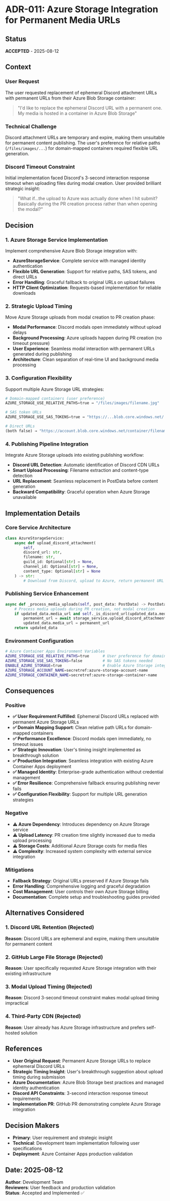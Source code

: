 # ADR-011: Azure Storage Integration for Permanent Media URLs

## Status
**ACCEPTED** - 2025-08-12

## Context

### User Request
The user requested replacement of ephemeral Discord attachment URLs with permanent URLs from their Azure Blob Storage container: 
> "I'd like to replace the ephemeral Discord URL with a permanent one. My media is hosted in a container in Azure Blob Storage"

### Technical Challenge
Discord attachment URLs are temporary and expire, making them unsuitable for permanent content publishing. The user's preference for relative paths (`/files/images/...`) for domain-mapped containers required flexible URL generation.

### Discord Timeout Constraint
Initial implementation faced Discord's 3-second interaction response timeout when uploading files during modal creation. User provided brilliant strategic insight:
> "What if...the upload to Azure was actually done when I hit submit? Basically during the PR creation process rather than when opening the modal?"

## Decision

### 1. Azure Storage Service Implementation
Implement comprehensive Azure Blob Storage integration with:
- **AzureStorageService**: Complete service with managed identity authentication
- **Flexible URL Generation**: Support for relative paths, SAS tokens, and direct URLs
- **Error Handling**: Graceful fallback to original URLs on upload failures
- **HTTP Client Optimization**: Requests-based implementation for reliable downloads

### 2. Strategic Upload Timing
Move Azure Storage uploads from modal creation to PR creation phase:
- **Modal Performance**: Discord modals open immediately without upload delays
- **Background Processing**: Azure uploads happen during PR creation (no timeout pressure)
- **User Experience**: Seamless modal interaction with permanent URLs generated during publishing
- **Architecture**: Clean separation of real-time UI and background media processing

### 3. Configuration Flexibility
Support multiple Azure Storage URL strategies:
```python
# Domain-mapped containers (user preference)
AZURE_STORAGE_USE_RELATIVE_PATHS=true → "/files/images/filename.jpg"

# SAS token URLs  
AZURE_STORAGE_USE_SAS_TOKENS=true → "https://...blob.core.windows.net/...?sas_token"

# Direct URLs
(both false) → "https://account.blob.core.windows.net/container/filename.jpg"
```

### 4. Publishing Pipeline Integration
Integrate Azure Storage uploads into existing publishing workflow:
- **Discord URL Detection**: Automatic identification of Discord CDN URLs
- **Smart Upload Processing**: Filename extraction and content-type detection
- **URL Replacement**: Seamless replacement in PostData before content generation
- **Backward Compatibility**: Graceful operation when Azure Storage unavailable

## Implementation Details

### Core Service Architecture
```python
class AzureStorageService:
    async def upload_discord_attachment(
        self, 
        discord_url: str, 
        filename: str,
        guild_id: Optional[str] = None,
        channel_id: Optional[str] = None,
        content_type: Optional[str] = None
    ) -> str:
        # Download from Discord, upload to Azure, return permanent URL
```

### Publishing Service Enhancement
```python
async def _process_media_uploads(self, post_data: PostData) -> PostData:
    # Process media uploads during PR creation, not modal creation
    if updated_data.media_url and self._is_discord_url(updated_data.media_url):
        permanent_url = await storage_service.upload_discord_attachment(...)
        updated_data.media_url = permanent_url
    return updated_data
```

### Environment Configuration
```bash
# Azure Container Apps Environment Variables
AZURE_STORAGE_USE_RELATIVE_PATHS=true      # User preference for domain mapping
AZURE_STORAGE_USE_SAS_TOKENS=false         # No SAS tokens needed
ENABLE_AZURE_STORAGE=true                  # Enable Azure Storage integration
AZURE_STORAGE_ACCOUNT_NAME=secretref:azure-storage-account-name
AZURE_STORAGE_CONTAINER_NAME=secretref:azure-storage-container-name
```

## Consequences

### Positive
- **✅ User Requirement Fulfilled**: Ephemeral Discord URLs replaced with permanent Azure Storage URLs
- **✅ Domain Mapping Support**: Clean relative path URLs for domain-mapped containers
- **✅ Performance Excellence**: Discord modals open immediately, no timeout issues
- **✅ Strategic Innovation**: User's timing insight implemented as breakthrough solution
- **✅ Production Integration**: Seamless integration with existing Azure Container Apps deployment
- **✅ Managed Identity**: Enterprise-grade authentication without credential management
- **✅ Error Resilience**: Comprehensive fallback ensuring publishing never fails
- **✅ Configuration Flexibility**: Support for multiple URL generation strategies

### Negative
- **⚠️ Azure Dependency**: Introduces dependency on Azure Storage service
- **⚠️ Upload Latency**: PR creation time slightly increased due to media upload processing
- **⚠️ Storage Costs**: Additional Azure Storage costs for media files
- **⚠️ Complexity**: Increased system complexity with external service integration

### Mitigations
- **Fallback Strategy**: Original URLs preserved if Azure Storage fails
- **Error Handling**: Comprehensive logging and graceful degradation
- **Cost Management**: User controls their own Azure Storage billing
- **Documentation**: Complete setup and troubleshooting guides provided

## Alternatives Considered

### 1. Discord URL Retention (Rejected)
**Reason**: Discord URLs are ephemeral and expire, making them unsuitable for permanent content

### 2. GitHub Large File Storage (Rejected)
**Reason**: User specifically requested Azure Storage integration with their existing infrastructure

### 3. Modal Upload Timing (Rejected)
**Reason**: Discord 3-second timeout constraint makes modal upload timing impractical

### 4. Third-Party CDN (Rejected)
**Reason**: User already has Azure Storage infrastructure and prefers self-hosted solution

## References

- **User Original Request**: Permanent Azure Storage URLs to replace ephemeral Discord URLs
- **Strategic Timing Insight**: User's breakthrough suggestion about upload timing during submission
- **Azure Documentation**: Azure Blob Storage best practices and managed identity authentication
- **Discord API Constraints**: 3-second interaction response timeout requirements
- **Implementation PR**: GitHub PR demonstrating complete Azure Storage integration

## Decision Makers
- **Primary**: User requirement and strategic insight
- **Technical**: Development team implementation following user specifications
- **Deployment**: Azure Container Apps production validation

## Date: 2025-08-12
**Author**: Development Team  
**Reviewers**: User feedback and production validation  
**Status**: Accepted and Implemented ✅
